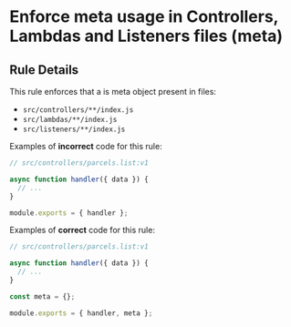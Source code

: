 # Enforce meta usage in Controllers, Lambdas and Listeners files (meta)

## Rule Details

This rule enforces that a is meta object present in files:
  * `src/controllers/**/index.js`
  * `src/lambdas/**/index.js`
  * `src/listeners/**/index.js`

Examples of **incorrect** code for this rule:

```js
// src/controllers/parcels.list:v1

async function handler({ data }) {
  // ...
}

module.exports = { handler };
```

Examples of **correct** code for this rule:

```js
// src/controllers/parcels.list:v1

async function handler({ data }) {
  // ...
}

const meta = {};

module.exports = { handler, meta };
```
